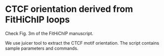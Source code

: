 CTCF orientation derived from FitHiChIP loops
==========================

Check Fig. 3m of the FitHiChIP manuscript.

We use juicer tool to extract the CTCF motif orientation.
The script contains sample parameters and commands.
